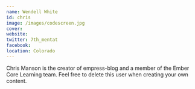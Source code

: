 ```yaml
---
name: Wendell White
id: chris
image: /images/codescreen.jpg
cover:
website:
twitter: 7th_mentat
facebook:
location: Colorado
---
```

Chris Manson is the creator of empress-blog and a member of the Ember Core
Learning team. Feel free to delete this user when creating your own content.
